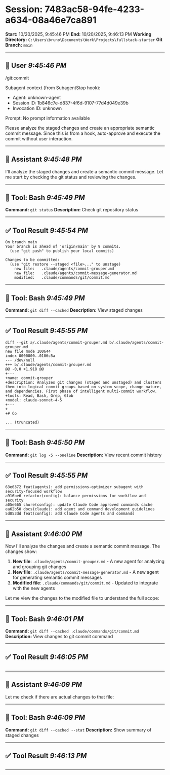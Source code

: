 # Session: 7483ac58-94fe-4233-a634-08a46e7ca891

**Start:** 10/20/2025, 9:45:46 PM
**End:** 10/20/2025, 9:46:13 PM
**Working Directory:** `C:\Users\bruno\Documents\Work\Projects\fullstack-starter`
**Git Branch:** `main`

---

## 👤 User _9:45:46 PM_

/git:commit

Subagent context (from SubagentStop hook):
- Agent: unknown-agent
- Session ID: 1b846c7e-d837-4f6d-9107-77d4d049e39b
- Invocation ID: unknown

Prompt:
No prompt information available

Please analyze the staged changes and create an appropriate semantic commit message.
Since this is from a hook, auto-approve and execute the commit without user interaction.

---

## 🤖 Assistant _9:45:48 PM_

I'll analyze the staged changes and create a semantic commit message. Let me start by checking the git status and reviewing the changes.

---

## 🔧 Tool: Bash _9:45:49 PM_

**Command:** `git status`
**Description:** Check git repository status

---

## ✅ Tool Result _9:45:54 PM_

```
On branch main
Your branch is ahead of 'origin/main' by 9 commits.
  (use "git push" to publish your local commits)

Changes to be committed:
  (use "git restore --staged <file>..." to unstage)
	new file:   .claude/agents/commit-grouper.md
	new file:   .claude/agents/commit-message-generator.md
	modified:   .claude/commands/git/commit.md
```

---

## 🔧 Tool: Bash _9:45:49 PM_

**Command:** `git diff --cached`
**Description:** View staged changes

---

## ✅ Tool Result _9:45:55 PM_

```
diff --git a/.claude/agents/commit-grouper.md b/.claude/agents/commit-grouper.md
new file mode 100644
index 0000000..0106c5a
--- /dev/null
+++ b/.claude/agents/commit-grouper.md
@@ -0,0 +1,918 @@
+---
+name: commit-grouper
+description: Analyzes git changes (staged and unstaged) and clusters them into logical commit groups based on system scope, change nature, and dependencies. First phase of intelligent multi-commit workflow.
+tools: Read, Bash, Grep, Glob
+model: claude-sonnet-4-5
+---
+
+# Co

... (truncated)
```

---

## 🔧 Tool: Bash _9:45:50 PM_

**Command:** `git log -5 --oneline`
**Description:** View recent commit history

---

## ✅ Tool Result _9:45:55 PM_

```
63e6372 feat(agents): add permissions-optimizer subagent with security-focused workflow
a916be6 refactor(config): balance permissions for workflow and security
a05e665 chore(config): update Claude Code approved commands cache
ea62b50 docs(claude): add agent and command development guidelines
5d853dd feat(config): add Claude Code agents and commands
```

---

## 🤖 Assistant _9:46:00 PM_

Now I'll analyze the changes and create a semantic commit message. The changes show:

1. **New file**: `.claude/agents/commit-grouper.md` - A new agent for analyzing and grouping git changes
2. **New file**: `.claude/agents/commit-message-generator.md` - A new agent for generating semantic commit messages
3. **Modified file**: `.claude/commands/git/commit.md` - Updated to integrate with the new agents

Let me view the changes to the modified file to understand the full scope:

---

## 🔧 Tool: Bash _9:46:01 PM_

**Command:** `git diff --cached .claude/commands/git/commit.md`
**Description:** View changes to git commit command

---

## ✅ Tool Result _9:46:05 PM_

```

```

---

## 🤖 Assistant _9:46:09 PM_

Let me check if there are actual changes to that file:

---

## 🔧 Tool: Bash _9:46:09 PM_

**Command:** `git diff --cached --stat`
**Description:** Show summary of staged changes

---

## ✅ Tool Result _9:46:13 PM_

```

```

---

